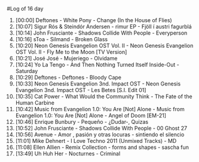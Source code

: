 #Log of 16 day

1. [00:00] Deftones - White Pony - Change (In the House of Flies)
1. [10:07] Sigur Rós & Steindór Andersen - rimur EP - Fjöll í austri fagurblá
1. [10:14] John Frusciante - Shadows Collide With People - Everyperson
1. [10:16] sToa - Silmand - Broken Glass
1. [10:20] Neon Genesis Evangelion OST Vol. II - Neon Genesis Evangelion OST Vol. II - Fly Me to the Moon [TV Version]
1. [10:21] José José - Mujeriego - Olvidame
1. [10:24] Yo La Tengo - And Then Nothing Turned Itself Inside-Out - Saturday
1. [10:29] Deftones - Deftones - Bloody Cape
1. [10:33] Neon Genesis Evangelion 3nd. Impact OST - Neon Genesis Evangelion 3nd. Impact OST - Les Betes [S.I. Edit 01]
1. [10:35] Cat Power - What Would the Community Think - The Fate of the Human Carbine
1. [10:42] Music from Evangelion 1.0: You Are [Not] Alone - Music from Evangelion 1.0: You Are [Not] Alone - Angel of Doom [EM-21]
1. [10:46] Enrique Bunbury - Pequeño - ¿Dudar-, Quizas
1. [10:52] John Frusciante - Shadows Collide With People - 00 Ghost 27
1. [10:56] Avenue - Amor , pasión y otras locuras - sintiendo el silencio
1. [11:01] Mike Dehnert - I Love Techno 2011 (Unmixed Tracks) - MD
1. [11:08] Ellen Allien - Remix Collection - forms and shapes - sascha fun
1. [13:49] Uh Huh Her - Nocturnes - Criminal
